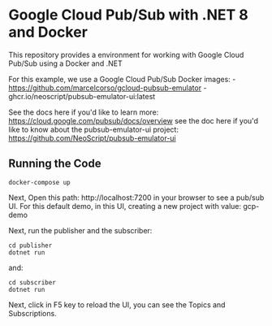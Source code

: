 # Google Cloud Pub/Sub with .NET 8 and Docker

This repository provides a environment for working with Google Cloud Pub/Sub using a Docker and .NET 

For this example, we use a Google Cloud Pub/Sub Docker images: 
    - https://github.com/marcelcorso/gcloud-pubsub-emulator
    - ghcr.io/neoscript/pubsub-emulator-ui:latest

See the docs here if you'd like to learn more: https://cloud.google.com/pubsub/docs/overview
see the doc here if you'd like to know about the pubsub-emulator-ui project: https://github.com/NeoScript/pubsub-emulator-ui


## Running the Code

```
docker-compose up
```
Next, Open this path: http://localhost:7200 in your browser to see a pub/sub UI.
For this default demo, in this UI, creating a new project with value: gcp-demo

Next, run the publisher and the subscriber:

```
cd publisher
dotnet run
```

and:

```
cd subscriber
dotnet run
```
Next, click in F5 key to reload the UI, you can see the Topics and Subscriptions.
